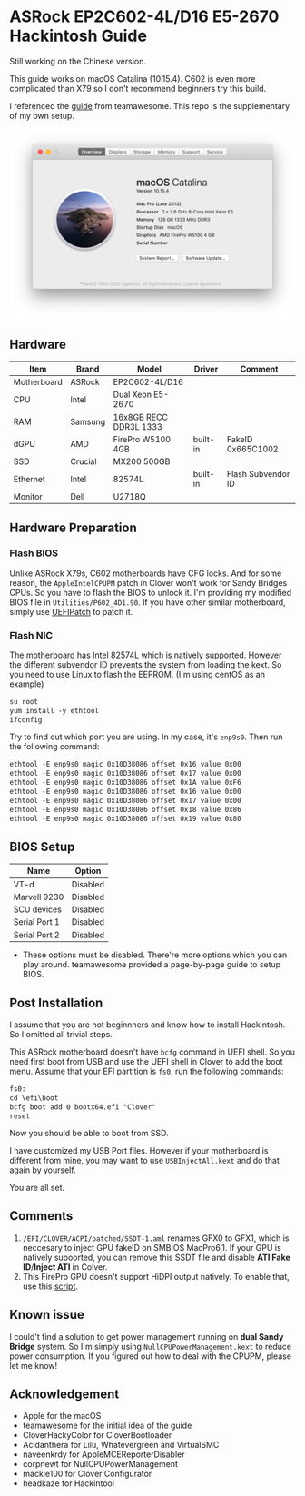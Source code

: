 # ASRock  EP2C602-4L/D16 E5-2670 Hackintosh Guide
Still working on the Chinese version.

This guide works on macOS Catalina (10.15.4). C602 is even more complicated than X79 so I don't recommend beginners try this build.

I referenced the [guide](https://www.tonymacx86.com/threads/guide-asrock-rack-ep2c602.289060/) from teamawesome. This repo is the supplementary of my own setup.

![image](Screenshot_en-us.png)

## Hardware
| Item | Brand | Model | Driver | Comment |
|-----|-----|-----|-----|-----|
| Motherboard | ASRock | EP2C602-4L/D16 | | |
| CPU | Intel | Dual Xeon E5-2670 | | |
| RAM | Samsung | 16x8GB RECC DDR3L 1333 | | |
| dGPU | AMD | FirePro W5100 4GB | built-in | FakeID 0x665C1002 |
| SSD | Crucial | MX200 500GB | | |
| Ethernet | Intel | 82574L | built-in | Flash Subvendor ID|
| Monitor | Dell | U2718Q | | |

## Hardware Preparation
### Flash BIOS
Unlike ASRock X79s, C602 motherboards have CFG locks. And for some reason, the `AppleIntelCPUPM` patch in Clover won't work for Sandy Bridges CPUs. So you have to flash the BIOS to unlock it. I'm providing my modified BIOS file in `Utilities/P602_4D1.90`. If you have other similar motherboard, simply use [UEFIPatch](https://github.com/LongSoft/UEFITool/releases) to patch it.
### Flash NIC
The motherboard has Intel 82574L which is natively supported. However the different subvendor ID prevents the system from loading the kext. So you need to use Linux to flash the EEPROM. (I'm using centOS as an example)
```
su root
yum install -y ethtool
ifconfig
```
Try to find out which port you are using. In my case, it's `enp9s0`. Then run the following command:
```
ethtool -E enp9s0 magic 0x10D38086 offset 0x16 value 0x00
ethtool -E enp9s0 magic 0x10D38086 offset 0x17 value 0x00
ethtool -E enp9s0 magic 0x10D38086 offset 0x1A value 0xF6
ethtool -E enp9s0 magic 0x10D38086 offset 0x16 value 0x00
ethtool -E enp9s0 magic 0x10D38086 offset 0x17 value 0x00
ethtool -E enp9s0 magic 0x10D38086 offset 0x18 value 0x86
ethtool -E enp9s0 magic 0x10D38086 offset 0x19 value 0x80
```
## BIOS Setup
| Name | Option |
| --- | --- |
| VT-d | Disabled |
| Marvell 9230 | Disabled |
| SCU devices | Disabled |
| Serial Port 1 | Disabled |
| Serial Port 2 | Disabled |

* These options must be disabled. There're more options which you can play around. teamawesome provided a page-by-page guide to setup BIOS.
## Post Installation
I assume that you are not beginnners and know how to install Hackintosh. So I omitted all trivial steps.

This ASRock motherboard doesn't have `bcfg` command in UEFI shell. So you need first boot from USB and use the UEFI shell in Clover to add the boot menu. Assume that your EFI partition is `fs0`, run the following commands:
```
fs0:
cd \efi\boot
bcfg boot add 0 bootx64.efi "Clover"
reset
```
Now you should be able to boot from SSD.

I have customized my USB Port files. However if your motherboard is different from mine, you may want to use `USBInjectAll.kext` and do that again by yourself.

You are all set.

## Comments
1. `/EFI/CLOVER/ACPI/patched/SSDT-1.aml` renames GFX0 to GFX1, which is neccesary to inject GPU fakeID on SMBIOS MacPro6,1. If your GPU is natively supoorted, you can remove this SSDT file and disable **ATI Fake ID**/**Inject ATI** in Colver.
2. This FirePro GPU doesn't support HiDPI output natively. To enable that, use this [script](https://github.com/xzhih/one-key-hidpi).
## Known issue
I could't find a solution to get power management running on **dual Sandy Bridge** system. So I'm simply using `NullCPUPowerManagement.kext` to reduce power consumption. If you figured out how to deal with the CPUPM, please let me know!
## Acknowledgement
- Apple for the macOS
- teamawesome for the initial idea of the guide
- CloverHackyColor for CloverBootloader
- Acidanthera for Lilu, Whatevergreen and VirtualSMC
- naveenkrdy for AppleMCEReporterDisabler
- corpnewt for NullCPUPowerManagement
- mackie100 for Clover Configurator
- headkaze for Hackintool
